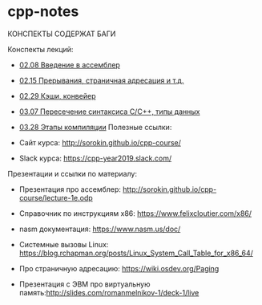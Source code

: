 # cpp-notes

КОНСПЕКТЫ СОДЕРЖАТ БАГИ

Конспекты лекций:
- [02.08 Введение в ассемблер](02.08%20asm%20intro.md)
- [02.15  Прерывания, страничная адресация и т.д.](02.15%20OS%20and%20CPU.md)
- [02.29  Кэши, конвейер](02.29%20Cache%20and%20Pipeline.md)
- [03.07  Пересечение синтаксиса C/C++, типы данных](03.07%20Syntax%20and%20types.md)
- [03.28  Этапы компиляции](03.28%20Compilation.md)
Полезные ссылки:

- Сайт курса: http://sorokin.github.io/cpp-course/
- Slack курса: https://cpp-year2019.slack.com/


Презентации и ссылки по материалу:

- Презентация про ассемблер: http://sorokin.github.io/cpp-course/lecture-1e.odp
- Справочник по инструкциям x86: https://www.felixcloutier.com/x86/
- nasm документация: https://www.nasm.us/doc/

- Системные вызовы Linux: https://blog.rchapman.org/posts/Linux_System_Call_Table_for_x86_64/
- Про страничную адресацию: https://wiki.osdev.org/Paging
- Презентация с ЭВМ про виртуальную память:http://slides.com/romanmelnikov-1/deck-1/live 
